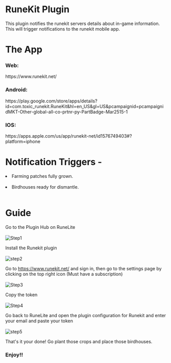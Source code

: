 # RuneKit Plugin
This plugin notifies the runekit servers details about in-game information. This will trigger notifications to the runekit mobile app.

# The App
<h3>Web:</h3> https://www.runekit.net/ <br />
<h3>Android:</h3> https://play.google.com/store/apps/details?id=com.toxic_runekit.RuneKit&hl=en_US&gl=US&pcampaignid=pcampaignidMKT-Other-global-all-co-prtnr-py-PartBadge-Mar2515-1 <br />
<h3>IOS:</h3> https://apps.apple.com/us/app/runekit-net/id1576749403#?platform=iphone

# Notification Triggers -
<!-- <li>When raid member has disconnected. (In-game only and other raid members must have plugin installed)</li> </br> -->
<li>Farming patches fully grown.</li> </br>
<li>Birdhouses ready for dismantle.</li> </br>

# Guide
Go to the Plugin Hub on RuneLite <br /><br />
![Step1](https://user-images.githubusercontent.com/51517897/126886810-5845c417-623b-49db-8f99-9be9d379035f.PNG)

Install the Runekit plugin <br /><br />
![step2](https://user-images.githubusercontent.com/51517897/126886827-dfc02b44-f7d5-4873-9e6b-50bf147adaaa.PNG)

Go to https://www.runekit.net/ and sign in, then go to the settings page by clicking on the top right icon (Must have a subscription) <br /><br />
![Step3](https://user-images.githubusercontent.com/51517897/126886846-cba3a847-6c2b-41bb-a850-4d0f1e0696ad.PNG)

Copy the token <br /><br />
![Step4](https://user-images.githubusercontent.com/51517897/126887014-ebe9c3f7-660a-4d08-aab7-b2cdb8e2d8ab.PNG)

Go back to RuneLite and open the plugin configuration for Runekit and enter your email and paste your token <br /><br />
![step5](https://user-images.githubusercontent.com/51517897/126886919-6b94e08f-de13-4cc3-86ef-7483a60e39f0.PNG)

That's it your done! Go plant those crops and place those birdhouses. <br />
<h3>Enjoy!!</h3>
